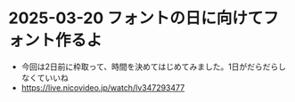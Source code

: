 # 2025-03-20 フォントの日に向けてフォント作るよ

- 今回は2日前に枠取って、時間を決めてはじめてみました。1日がだらだらしなくていいね
- https://live.nicovideo.jp/watch/lv347293477